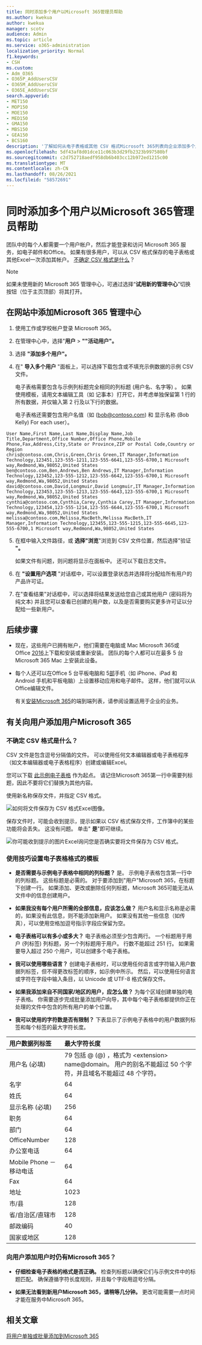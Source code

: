 ```yaml
---
title: 同时添加多个用户以Microsoft 365管理员帮助
ms.author: kwekua
author: kwekua
manager: scotv
audience: Admin
ms.topic: article
ms.service: o365-administration
localization_priority: Normal
f1.keywords:
- CSH
ms.custom:
- Adm_O365
- O365P_AddUsersCSV
- O365M_AddUsersCSV
- O365E_AddUsersCSV
search.appverid:
- MET150
- MOP150
- MOE150
- MED150
- GMA150
- MBS150
- GEA150
- BCS160
description: '了解如何从电子表格或其他 CSV 格式Microsoft 365列表向企业添加多个用户。 观看 YouTube 上的一个视频，介绍如何将帐户添加到Microsoft 365。 在此过程结束时，拥有帐户的每个用户都将拥有一Microsoft 365邮箱。 '
ms.openlocfilehash: 5df43af8d01dce11c063b3d29fb2323b997580bf
ms.sourcegitcommit: c2d752718aedf958db6b403cc12b972ed1215c00
ms.translationtype: MT
ms.contentlocale: zh-CN
ms.lasthandoff: 08/26/2021
ms.locfileid: "58572691"
---
```

# <a name="add-several-users-at-the-same-time-to-microsoft-365---admin-help"></a>同时添加多个用户以Microsoft 365管理员帮助

团队中的每个人都需要一个用户帐户，然后才能登录和访问 Microsoft 365 服务，如电子邮件和Office。 如果有很多用户，可以从 CSV 格式保存的电子表格或其他Excel一次添加其帐户。 [不确定 CSV 格式是什么](add-several-users-at-the-same-time.md#not-sure-what-csv-format-is)？
  
> [!NOTE]
> 如果未使用新的 Microsoft 365 管理中心，可通过选择“**试用新的管理中心**”切换按钮（位于主页顶部）将其打开。

## <a name="add-multiple-users-in-the-microsoft-365-admin-center"></a>在网站中添加Microsoft 365 管理中心

1. 使用工作或学校帐户登录 Microsoft 365。

2. 在管理中心中，选择"**用户** \> **""活动用户"。**

3. 选择 **"添加多个用户"。**

4. 在" **导入多个用户** "面板上，可以选择下载包含或不填充示例数据的示例 CSV 文件。

    电子表格需要包含与示例列标题完全相同的列标题 (用户名、名字等) 。 如果使用模板，请用文本编辑工具（如 记事本）打开它，并考虑单独保留第 1 行的所有数据，并仅输入第 2 行及以下行的数据。

    电子表格还需要包含用户名值（如 (bob@contoso.com) 和 显示名称 (Bob Kelly) For each user）。

  ```
  User Name,First Name,Last Name,Display Name,Job Title,Department,Office Number,Office Phone,Mobile Phone,Fax,Address,City,State or Province,ZIP or Postal Code,Country or Region
  chris@contoso.com,Chris,Green,Chris Green,IT Manager,Information Technology,123451,123-555-1211,123-555-6641,123-555-6700,1 Microsoft way,Redmond,Wa,98052,United States
  ben@contoso.com,Ben,Andrews,Ben Andrews,IT Manager,Information Technology,123452,123-555-1212,123-555-6642,123-555-6700,1 Microsoft way,Redmond,Wa,98052,United States
  david@contoso.com,David,Longmuir,David Longmuir,IT Manager,Information Technology,123453,123-555-1213,123-555-6643,123-555-6700,1 Microsoft way,Redmond,Wa,98052,United States
  cynthia@contoso.com,Cynthia,Carey,Cynthia Carey,IT Manager,Information Technology,123454,123-555-1214,123-555-6644,123-555-6700,1 Microsoft way,Redmond,Wa,98052,United States
  melissa@contoso.com,Melissa,MacBeth,Melissa MacBeth,IT Manager,Information Technology,123455,123-555-1215,123-555-6645,123-555-6700,1 Microsoft way,Redmond,Wa,98052,United States
  
  ```

5. 在框中输入文件路径，或 **选择"浏览**"浏览到 CSV 文件位置，然后选择"验证 **"。**
  
    如果文件有问题，则问题将显示在面板中。 还可以下载日志文件。

6. 在 **"设置用户选项** "对话框中，可以设置登录状态并选择将分配给所有用户的产品许可证。

7. 在"查看结果"对话框中，可以选择将结果发送给您自己或其他用户 (密码将为纯文本) 并且您可以查看已创建的用户数，以及是否需要购买更多许可证以分配给一些新用户。

## <a name="next-steps"></a>后续步骤

- 现在，这些用户已拥有帐户，他们需要在电脑或 Mac Microsoft 365或 Office [2016](https://support.office.com/article/4414eaaf-0478-48be-9c42-23adc4716658)上下载和安装或重新安装。 团队的每个人都可以在最多 5 台Microsoft 365 Mac 上安装此设备。

- 每个人还可以在Office 5 台平板电脑和 5[部](https://support.office.com/article/7dabb6cb-0046-40b6-81fe-767e0b1f014f)手机（如 iPhone、iPad 和 Android 手机和平板电脑）上设置移动应用和电子邮件。 这样，他们就可以从Office编辑文件。

    有关[安装Microsoft 365](https://support.office.com/article/6a3a29a0-e616-4713-99d1-15eda62d04fa)的端到端列表，请参阅设置适用于企业的业务。

## <a name="more-information-about-how-to-add-users-to-microsoft-365"></a>有关向用户添加用户Microsoft 365

### <a name="not-sure-what-csv-format-is"></a>不确定 CSV 格式是什么？

CSV 文件是包含逗号分隔值的文件。 可以使用任何文本编辑器或电子表格程序（如文本编辑器或电子表格程序）创建或编辑Excel。
  
您可以下载 [此示例电子表格](https://www.microsoft.com/download/details.aspx?id=45485) 作为起点。 请记住Microsoft 365第一行中需要列标题，因此不要将它们替换为其他内容。 
  
使用新名称保存文件，并指定 CSV 格式。
  
![如何将文件保存为 CSV 格式Excel图像。](../media/35a86ebe-63ab-4b4d-9a92-e177de33ebae.png)
  
保存文件时，可能会收到提示，提示如果以 CSV 格式保存文件，工作簿中的某些功能将会丢失。 这没有问题。 单击" **是**"即可继续。
  
![你可能收到提示的图片Excel询问您是否确实要将文件保存为 CSV 格式。](../media/51032a81-690c-45ef-bfc5-09ea7f790e98.png)
  
### <a name="tips-for-formatting-your-spreadsheet"></a>使用技巧设置电子表格格式的模板

- **是否需要与示例电子表格中相同的列标题？** 是。 示例电子表格包含第一行中的列标题。 这些标题是必需的。 对于要添加到"用户"Microsoft 365，在标题下创建一行。 如果添加、更改或删除任何列标题，Microsoft 365可能无法从文件中的信息创建用户。

- **如果我没有每个用户所需的全部信息，应该怎么做？** 用户名和显示名称是必需的，如果没有此信息，则不能添加新用户。 如果没有其他一些信息（如传真），可以使用空格加逗号指示字段应保留为空。

- **电子表格可以有多小或多大？** 电子表格必须至少包含两行。 一个标题用于用户 (列标签) 列标题，另一个列标题用于用户。 行数不能超过 251 行。 如果需要导入超过 250 个用户，可以创建多个电子表格。

- **我可以使用哪些语言？** 创建电子表格时，可以使用任何语言或字符输入用户数据列标签，但不得更改标签的顺序，如示例中所示。 然后，可以使用任何语言或字符在字段中输入条目，以 Unicode 或 UTF-8 格式保存文件。

- **如果我添加来自不同国家/地区的用户，应怎么做？** 为每个区域创建单独的电子表格。 你需要逐步完成批量添加用户向导，其中每个电子表格都提供你正在处理的文件中包含的所有用户的单个位置。

- **我可以使用的字符数是否有限制？** 下表显示了示例电子表格中的用户数据列标签和每个标签的最大字符长度。

|**用户数据列标签**|**最大字符长度**|
|:-----|:-----|
|用户名 (必填)   <br/> |79 包括 @ (@) ，格式为 \<extension\> name@domain。 用户的别名不能超过 50 个字符，并且域名不能超过 48 个字符。  <br/> |
|名字  <br/> |64  <br/> |
|姓氏  <br/> |64  <br/> |
|显示名称 (必填)   <br/> |256  <br/> |
|职务  <br/> |64  <br/> |
|部门  <br/> |64  <br/> |
|OfficeNumber  <br/> |128  <br/> |
|办公室电话  <br/> |64  <br/> |
|Mobile Phone － 移动电话  <br/> |64  <br/> |
|Fax  <br/> |64  <br/> |
|地址  <br/> |1023  <br/> |
|市/县  <br/> |128  <br/> |
|省/自治区/直辖市  <br/> |128  <br/> |
|邮政编码  <br/> |40  <br/> |
|国家或地区  <br/> |128  <br/> |

### <a name="still-having-problems-when-adding-users-to-microsoft-365"></a>向用户添加用户时仍有Microsoft 365？

- **仔细检查电子表格的格式是否正确。** 检查列标题以确保它们与示例文件中的标题匹配。 确保遵循字符长度规则，并且每个字段用逗号分隔。

- **如果无法看到新用户Microsoft 365，请稍等几分钟。** 更改可能需要一点时间才能在服务中Microsoft 365。 

## <a name="related-articles"></a>相关文章

[将用户单独或批量添加到Microsoft 365](/office365/admin/add-users/add-users)